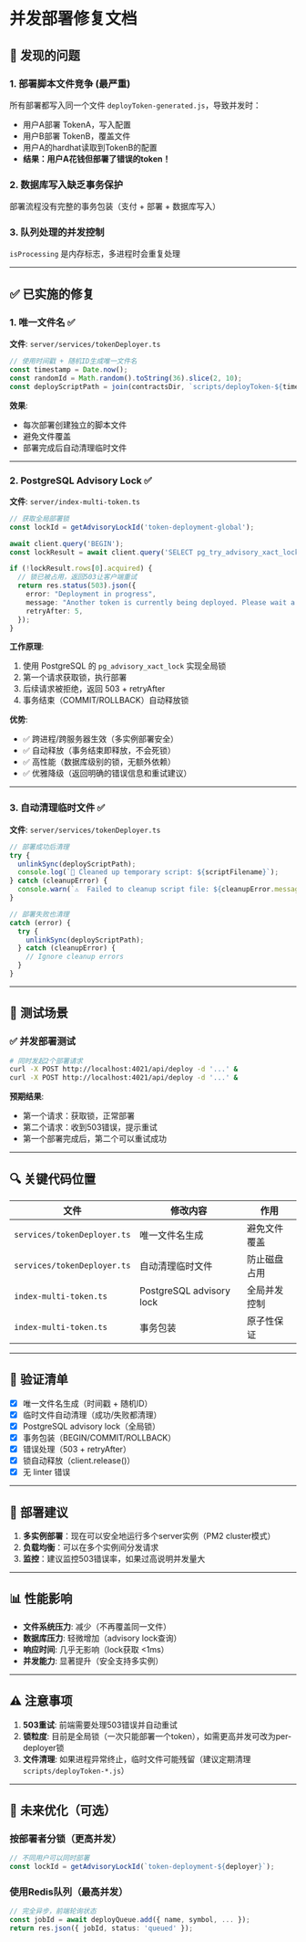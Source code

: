 # 并发部署修复文档

## 🚨 发现的问题

### 1. **部署脚本文件竞争** (最严重)
所有部署都写入同一个文件 `deployToken-generated.js`，导致并发时：
- 用户A部署 TokenA，写入配置
- 用户B部署 TokenB，覆盖文件
- 用户A的hardhat读取到TokenB的配置
- **结果：用户A花钱但部署了错误的token！**

### 2. **数据库写入缺乏事务保护**
部署流程没有完整的事务包装（支付 + 部署 + 数据库写入）

### 3. **队列处理的并发控制**
`isProcessing` 是内存标志，多进程时会重复处理

---

## ✅ 已实施的修复

### 1. **唯一文件名** ✅
**文件**: `server/services/tokenDeployer.ts`

```typescript
// 使用时间戳 + 随机ID生成唯一文件名
const timestamp = Date.now();
const randomId = Math.random().toString(36).slice(2, 10);
const deployScriptPath = join(contractsDir, `scripts/deployToken-${timestamp}-${randomId}.js`);
```

**效果**:
- 每次部署创建独立的脚本文件
- 避免文件覆盖
- 部署完成后自动清理临时文件

---

### 2. **PostgreSQL Advisory Lock** ✅
**文件**: `server/index-multi-token.ts`

```typescript
// 获取全局部署锁
const lockId = getAdvisoryLockId('token-deployment-global');

await client.query('BEGIN');
const lockResult = await client.query('SELECT pg_try_advisory_xact_lock($1) as acquired', [lockId.toString()]);

if (!lockResult.rows[0].acquired) {
  // 锁已被占用，返回503让客户端重试
  return res.status(503).json({
    error: "Deployment in progress",
    message: "Another token is currently being deployed. Please wait a moment and try again.",
    retryAfter: 5,
  });
}
```

**工作原理**:
1. 使用 PostgreSQL 的 `pg_advisory_xact_lock` 实现全局锁
2. 第一个请求获取锁，执行部署
3. 后续请求被拒绝，返回 503 + retryAfter
4. 事务结束（COMMIT/ROLLBACK）自动释放锁

**优势**:
- ✅ 跨进程/跨服务器生效（多实例部署安全）
- ✅ 自动释放（事务结束即释放，不会死锁）
- ✅ 高性能（数据库级别的锁，无额外依赖）
- ✅ 优雅降级（返回明确的错误信息和重试建议）

---

### 3. **自动清理临时文件** ✅
**文件**: `server/services/tokenDeployer.ts`

```typescript
// 部署成功后清理
try {
  unlinkSync(deployScriptPath);
  console.log(`🧹 Cleaned up temporary script: ${scriptFilename}`);
} catch (cleanupError) {
  console.warn(`⚠️  Failed to cleanup script file: ${cleanupError.message}`);
}

// 部署失败也清理
catch (error) {
  try {
    unlinkSync(deployScriptPath);
  } catch (cleanupError) {
    // Ignore cleanup errors
  }
}
```

---

## 🧪 测试场景

### ✅ 并发部署测试
```bash
# 同时发起2个部署请求
curl -X POST http://localhost:4021/api/deploy -d '...' &
curl -X POST http://localhost:4021/api/deploy -d '...' &
```

**预期结果**:
- 第一个请求：获取锁，正常部署
- 第二个请求：收到503错误，提示重试
- 第一个部署完成后，第二个可以重试成功

---

## 🔍 关键代码位置

| 文件 | 修改内容 | 作用 |
|------|---------|------|
| `services/tokenDeployer.ts` | 唯一文件名生成 | 避免文件覆盖 |
| `services/tokenDeployer.ts` | 自动清理临时文件 | 防止磁盘占用 |
| `index-multi-token.ts` | PostgreSQL advisory lock | 全局并发控制 |
| `index-multi-token.ts` | 事务包装 | 原子性保证 |

---

## 🎯 验证清单

- [x] 唯一文件名生成（时间戳 + 随机ID）
- [x] 临时文件自动清理（成功/失败都清理）
- [x] PostgreSQL advisory lock（全局锁）
- [x] 事务包装（BEGIN/COMMIT/ROLLBACK）
- [x] 错误处理（503 + retryAfter）
- [x] 锁自动释放（client.release()）
- [x] 无 linter 错误

---

## 🚀 部署建议

1. **多实例部署**：现在可以安全地运行多个server实例（PM2 cluster模式）
2. **负载均衡**：可以在多个实例间分发请求
3. **监控**：建议监控503错误率，如果过高说明并发量大

---

## 📊 性能影响

- **文件系统压力**: 减少（不再覆盖同一文件）
- **数据库压力**: 轻微增加（advisory lock查询）
- **响应时间**: 几乎无影响（lock获取 <1ms）
- **并发能力**: 显著提升（安全支持多实例）

---

## ⚠️ 注意事项

1. **503重试**: 前端需要处理503错误并自动重试
2. **锁粒度**: 目前是全局锁（一次只能部署一个token），如需更高并发可改为per-deployer锁
3. **文件清理**: 如果进程异常终止，临时文件可能残留（建议定期清理 `scripts/deployToken-*.js`）

---

## 🔧 未来优化（可选）

### 按部署者分锁（更高并发）
```typescript
// 不同用户可以同时部署
const lockId = getAdvisoryLockId(`token-deployment-${deployer}`);
```

### 使用Redis队列（最高并发）
```typescript
// 完全异步，前端轮询状态
const jobId = await deployQueue.add({ name, symbol, ... });
return res.json({ jobId, status: 'queued' });
```

